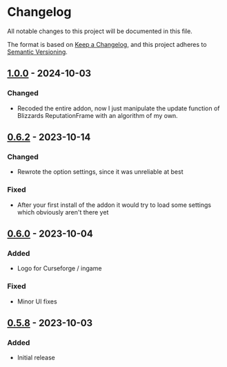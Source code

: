 # Changelog

All notable changes to this project will be documented in this file.

The format is based on [Keep a Changelog],
and this project adheres to [Semantic Versioning].

## [1.0.0] - 2024-10-03

### Changed

- Recoded the entire addon, now I just manipulate the update function of Blizzards ReputationFrame with an algorithm of my own.



## [0.6.2] - 2023-10-14

### Changed

- Rewrote the option settings, since it was unreliable at best

### Fixed

- After your first install of the addon it would try to load some settings which obviously aren't there yet


## [0.6.0] - 2023-10-04

### Added

- Logo for Curseforge / ingame

### Fixed

- Minor UI fixes


## [0.5.8] - 2023-10-03

### Added

- Initial release

<!-- Links -->
[keep a changelog]: https://keepachangelog.com/en/1.0.0/
[semantic versioning]: https://semver.org/spec/v2.0.0.html

<!-- Versions -->
[unreleased]: https://github.com/NintendoLink07/RepSearch/compare/v1.0.0...HEAD
[1.0.0]: https://github.com/NintendoLink07/RepSearch/releases/tag/1.0.0
[0.6.2]: https://github.com/NintendoLink07/RepSearch/releases/tag/0.6.2
[0.6.0]: https://github.com/NintendoLink07/RepSearch/releases/tag/0.6.0
[0.5.8]: https://github.com/NintendoLink07/RepSearch/releases/tag/0.5.8